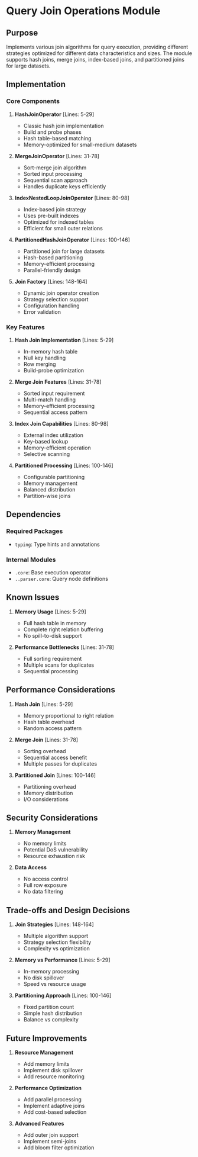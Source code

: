# Query Join Operations Module

## Purpose

Implements various join algorithms for query execution, providing different strategies optimized for different data characteristics and sizes. The module supports hash joins, merge joins, index-based joins, and partitioned joins for large datasets.

## Implementation

### Core Components

1. **HashJoinOperator** [Lines: 5-29]

   - Classic hash join implementation
   - Build and probe phases
   - Hash table-based matching
   - Memory-optimized for small-medium datasets

2. **MergeJoinOperator** [Lines: 31-78]

   - Sort-merge join algorithm
   - Sorted input processing
   - Sequential scan approach
   - Handles duplicate keys efficiently

3. **IndexNestedLoopJoinOperator** [Lines: 80-98]

   - Index-based join strategy
   - Uses pre-built indexes
   - Optimized for indexed tables
   - Efficient for small outer relations

4. **PartitionedHashJoinOperator** [Lines: 100-146]

   - Partitioned join for large datasets
   - Hash-based partitioning
   - Memory-efficient processing
   - Parallel-friendly design

5. **Join Factory** [Lines: 148-164]
   - Dynamic join operator creation
   - Strategy selection support
   - Configuration handling
   - Error validation

### Key Features

1. **Hash Join Implementation** [Lines: 5-29]

   - In-memory hash table
   - Null key handling
   - Row merging
   - Build-probe optimization

2. **Merge Join Features** [Lines: 31-78]

   - Sorted input requirement
   - Multi-match handling
   - Memory-efficient processing
   - Sequential access pattern

3. **Index Join Capabilities** [Lines: 80-98]

   - External index utilization
   - Key-based lookup
   - Memory-efficient operation
   - Selective scanning

4. **Partitioned Processing** [Lines: 100-146]
   - Configurable partitioning
   - Memory management
   - Balanced distribution
   - Partition-wise joins

## Dependencies

### Required Packages

- `typing`: Type hints and annotations

### Internal Modules

- `.core`: Base execution operator
- `..parser.core`: Query node definitions

## Known Issues

1. **Memory Usage** [Lines: 5-29]

   - Full hash table in memory
   - Complete right relation buffering
   - No spill-to-disk support

2. **Performance Bottlenecks** [Lines: 31-78]
   - Full sorting requirement
   - Multiple scans for duplicates
   - Sequential processing

## Performance Considerations

1. **Hash Join** [Lines: 5-29]

   - Memory proportional to right relation
   - Hash table overhead
   - Random access pattern

2. **Merge Join** [Lines: 31-78]

   - Sorting overhead
   - Sequential access benefit
   - Multiple passes for duplicates

3. **Partitioned Join** [Lines: 100-146]
   - Partitioning overhead
   - Memory distribution
   - I/O considerations

## Security Considerations

1. **Memory Management**

   - No memory limits
   - Potential DoS vulnerability
   - Resource exhaustion risk

2. **Data Access**
   - No access control
   - Full row exposure
   - No data filtering

## Trade-offs and Design Decisions

1. **Join Strategies** [Lines: 148-164]

   - Multiple algorithm support
   - Strategy selection flexibility
   - Complexity vs optimization

2. **Memory vs Performance** [Lines: 5-29]

   - In-memory processing
   - No disk spillover
   - Speed vs resource usage

3. **Partitioning Approach** [Lines: 100-146]
   - Fixed partition count
   - Simple hash distribution
   - Balance vs complexity

## Future Improvements

1. **Resource Management**

   - Add memory limits
   - Implement disk spillover
   - Add resource monitoring

2. **Performance Optimization**

   - Add parallel processing
   - Implement adaptive joins
   - Add cost-based selection

3. **Advanced Features**
   - Add outer join support
   - Implement semi-joins
   - Add bloom filter optimization
